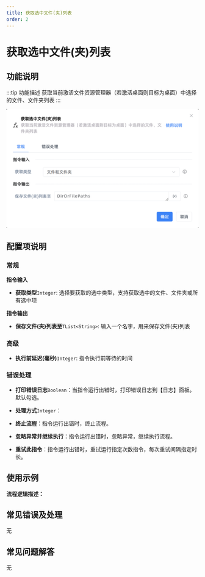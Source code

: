 ```yaml
---
title: 获取选中文件(夹)列表
order: 2
---
```


# 获取选中文件(夹)列表

## 功能说明

:::tip 功能描述
获取当前激活文件资源管理器（若激活桌面则目标为桌面）中选择的文件、文件夹列表
:::

![获取选中文件(夹)列表](../../../assets/获取选中文件(夹)列表_command.png)

## 配置项说明

### 常规

**指令输入**

- **获取类型**`Integer`: 选择要获取的选中类型，支持获取选中的文件、文件夹或所有选中项


**指令输出**

- **保存文件(夹)列表至**`TList<String>`: 输入一个名字，用来保存文件(夹)列表

### 高级

- **执行前延迟(毫秒)**`Integer`: 指令执行前等待的时间

### 错误处理

- **打印错误日志**`Boolean`：当指令运行出错时，打印错误日志到【日志】面板。默认勾选。

- **处理方式**`Integer`：

 - **终止流程**：指令运行出错时，终止流程。

 - **忽略异常并继续执行**：指令运行出错时，忽略异常，继续执行流程。

 - **重试此指令**：指令运行出错时，重试运行指定次数指令，每次重试间隔指定时长。

## 使用示例

**流程逻辑描述：** 

## 常见错误及处理

无

## 常见问题解答

无

